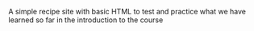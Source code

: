 A simple recipe site with basic HTML to test and practice 
what we have learned so far in the introduction to the course